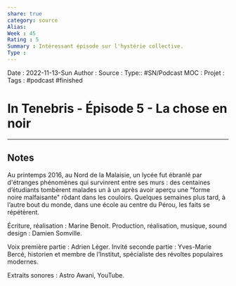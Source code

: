```yaml
---
share: true 
category: source
Alias:
Week : 45
Rating : 5
Summary : Intéressant épisode sur l'hystérie collective.
Type : 
---
```

Date : 2022-11-13-Sun
Author :
Source : 
Type:: #SN/Podcast 
MOC :
Projet : 
Tags : #podcast #finished 

# In Tenebris - Épisode 5 - La chose en noir


***

## Notes

Au printemps 2016, au Nord de la Malaisie, un lycée fut ébranlé par d'étranges phénomènes qui survinrent entre ses murs : des centaines d’étudiants tombèrent malades un à un après avoir aperçu une "forme noire malfaisante" rôdant dans les couloirs. Quelques semaines plus tard, à l’autre bout du monde, dans une école au centre du Pérou, les faits se répétèrent.

Écriture, réalisation : Marine Benoit. 
Production, réalisation, musique, sound design : Damien Somville.

Voix première partie : Adrien Léger.
Invité seconde partie : Yves-Marie Bercé, historien et membre de l’Institut, spécialiste des révoltes populaires modernes.

Extraits sonores : Astro Awani, YouTube.